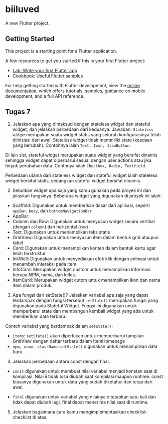 # biiluved

A new Flutter project.

## Getting Started

This project is a starting point for a Flutter application.

A few resources to get you started if this is your first Flutter project:

- [Lab: Write your first Flutter app](https://docs.flutter.dev/get-started/codelab)
- [Cookbook: Useful Flutter samples](https://docs.flutter.dev/cookbook)

For help getting started with Flutter development, view the
[online documentation](https://docs.flutter.dev/), which offers tutorials,
samples, guidance on mobile development, and a full API reference.

## Tugas 7

1. Jelaskan apa yang dimaksud dengan stateless widget dan stateful widget, dan jelaskan perbedaan dari keduanya.
Jawaban:
`Stateless widget`merupakan suatu widget statis yang seluruh konfigurasinya telah diinisiasi dari awal. Stateless widget tidak memmiliki state (keadaan yang berubah). Contohnya ialah `Text, Icon, IconButton`.

Di lain sisi, stateful widget merupakan suatu widget yang bersifat dinamis sehingga widget dapat diperbarui sesuai dengan user actions atau jika terjadi perubahan data. Conthnya ialah `Checkbox, Radio, Textfield`.

Perbedaan utama dari stateless widget dan stateful widget ialah stateless widget bersifat statis, sedangkan stateful widget bersifat dinamis.

2. Sebutkan widget apa saja yang kamu gunakan pada proyek ini dan jelaskan fungsinya.
Beberapa widget yang digunakan di proyek ini ialah:
- Scaffold: Digunakan untuk memberikan dasar dari aplikasi, seperti `appBar`, `body`, dan `bottomNavigationBar`
- AppBar: 
- Column dan Row: Digunakan untuk menyusun widget secara vertikal (dengan `column`) dan horizontal (`row`)
- Text: Digunakan untuk menampilkan teks statis
- GridView: Digunakan untuk menyusun item dalam bentuk grid ataupun tabel
- Card: Digunakan untuk menampilkan konten dalam bentuk kartu agar lebih terstruktur
- InkWell: Digunakan untuk menyediakan efek klik dengan animasi untuk menambah interaksi pada item.
- InfoCard: Merupakan widget custom untuk menampilkan informasi berupa NPM, nama, dan kelas.
- ItemCard: Merupakan widget cutom untuk menampilkan ikon dan nama item dalam produk.


3. Apa fungsi dari setState()? Jelaskan variabel apa saja yang dapat terdampak dengan fungsi tersebut
`setState()` merupakan fungsi yang digunakan pada Stateful Widget. Fungsi ini digunakan untuk memperbarui state dan membangun kembali widget yang ada untuk memberikan data terbaru. 

Contoh variabel yang berdampak dalam `setState()`:
- `items`: `setState()` akan diperlukan untuk memperbarui tampilan GridView dengan daftar terbaru dalam ItemHomepage
- `npm, name, className`: `setState()` digunakan untuk menampilkan data baru.

4. Jelaskan perbedaan antara const dengan final.
- `const` digunakan untuk membuat nilai variabel menjadi konstan saat di kompilasi. Nilai ii tidak bisa diubah saat kompilasi maupun runtime. const biasanya digunakan untuk data yang sudah diketahui dan tetap dari awal. 

- `final` digunakan untuk variabel yang nilainya ditetapkan satu kali dan tidak dapat diubah lagi. final dapat menerima nilai saat di runtime.

5. Jelaskan bagaimana cara kamu mengimplementasikan checklist-checklist di atas.